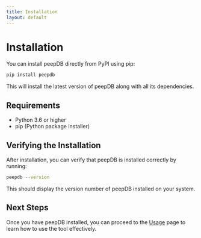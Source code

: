 ```yaml
---
title: Installation
layout: default
---
```


# Installation

You can install peepDB directly from PyPI using pip:

```bash
pip install peepdb
```

This will install the latest version of peepDB along with all its dependencies.

## Requirements

- Python 3.6 or higher
- pip (Python package installer)

## Verifying the Installation

After installation, you can verify that peepDB is installed correctly by running:

```bash
peepdb --version
```

This should display the version number of peepDB installed on your system.

## Next Steps

Once you have peepDB installed, you can proceed to the [Usage](usage.md) page to learn how to use the tool effectively.
